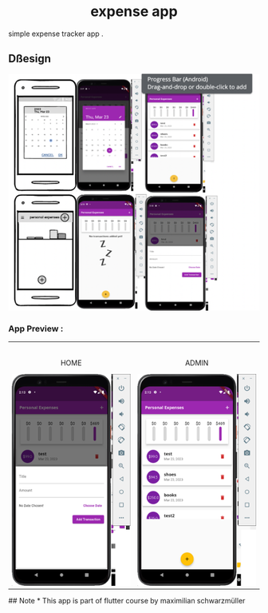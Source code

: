 <h1 align="center">expense app</h1>

<p>
simple expense tracker app . 
</p>


## Dßesign
![Screenshot of sticky note](./assets/images/final.png)

### App Preview :

<table width="100%"> 
<tr>
<td width="50%">      
&nbsp; 
<br>
<p align="center">
  HOME
</p>
<img src="./assets/images/Screenshot1.png">
</td> 
<td width="50%">
<br>
<p align="center">
  ADMIN
</p>
<img src="./assets/images/Screenshot2.png">  
</td>
</table>
## Note
* This app is part of flutter course by maximilian schwarzmüller